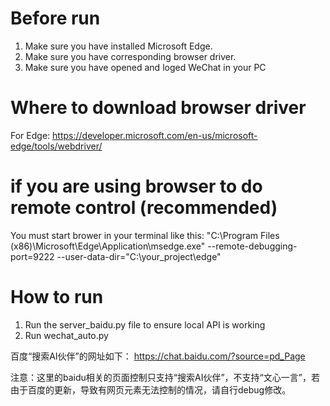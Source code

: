# Before run
1. Make sure you have installed Microsoft Edge.
2. Make sure you have corresponding browser driver.
3. Make sure you have opened and loged WeChat in your PC

# Where to download browser driver
For Edge:
https://developer.microsoft.com/en-us/microsoft-edge/tools/webdriver/

# if you are using browser to do remote control (recommended)
You must start brower in your terminal like this:
"C:\Program Files (x86)\Microsoft\Edge\Application\msedge.exe" --remote-debugging-port=9222 --user-data-dir="C:\your_project\edge"

# How to run
1. Run the server_baidu.py file to ensure local API is working
2. Run wechat_auto.py

百度“搜索AI伙伴”的网址如下：
https://chat.baidu.com/?source=pd_Page

注意：这里的baidu相关的页面控制只支持“搜索AI伙伴”，不支持“文心一言”，若由于百度的更新，导致有网页元素无法控制的情况，请自行debug修改。